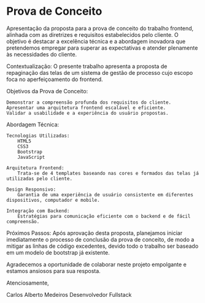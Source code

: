 # Prova de Conceito
Apresentação da proposta para a prova de conceito do trabalho frontend, alinhada com as diretrizes e requisitos estabelecidos pelo cliente. O objetivo é destacar a excelência técnica e a abordagem inovadora que pretendemos empregar para superar as expectativas e atender plenamente às necessidades do cliente.

Contextualização:
O presente trabalho apresenta a proposta de repaginação das telas de um sistema de gestão de processo cujo escopo foca no aperfeiçoamento do frontend.

Objetivos da Prova de Conceito:

    Demonstrar a compreensão profunda dos requisitos do cliente.
    Apresentar uma arquitetura frontend escalável e eficiente.
    Validar a usabilidade e a experiência do usuário propostas.

Abordagem Técnica:

    Tecnologias Utilizadas:
        HTML5
        CSS3
        Bootstrap
        JavaScript

    Arquitetura Frontend:
        Trata-se de 4 templates baseando nas cores e formados das telas já utilizadas pelo cliente.

    Design Responsivo:
        Garantia de uma experiência de usuário consistente em diferentes dispositivos, computador e mobile.

    Integração com Backend:
        Estratégias para comunicação eficiente com o backend e de fácil compreensão.


Próximos Passos:
Após aprovação desta proposta, planejamos iniciar imediatamente o processo de conclusão da prova de conceito, de modo a mitigar as linhas de código excedentes, devido todo o trabalho ser baseado em um modelo de bootstrap já existente.

Agradecemos a oportunidade de colaborar neste projeto empolgante e estamos ansiosos para sua resposta.

Atenciosamente,

Carlos Alberto Medeiros
Desenvolvedor Fullstack

